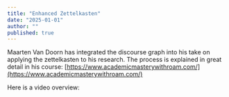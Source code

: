 ```yaml
---
title: "Enhanced Zettelkasten"
date: "2025-01-01"
author: ""
published: true
---
```


Maarten Van Doorn has integrated the discourse graph into his take on applying the zettelkasten to his research. The process is explained in great detail in his course: [https://www.academicmasterywithroam.com/](https://www.academicmasterywithroam.com/)

Here is a video overview:
